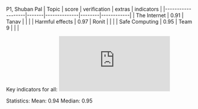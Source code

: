 P1, Shuban Pal
| Topic             | score | verification | extras | indicators |
|-------------------|-------|--------------|--------|------------|
| The Internet      | 0.91  | Tanav        |        |            |
| Harmful effects   | 0.97  | Ronit        |        |            |
| Safe Computing    | 0.95  | Team 9       |        |            |

Key indicators for all:
![link](https://github.com/shuban-789/student/blob/main/_posts/2023-12-1-Tri2-TEAM.md)

Statistics:
Mean: 0.94
Median: 0.95

